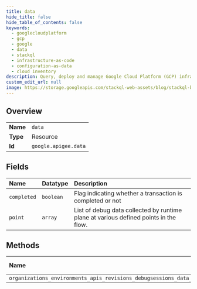 ```yaml
---
title: data
hide_title: false
hide_table_of_contents: false
keywords:
  - googlecloudplatform
  - gcp
  - google
  - data
  - stackql
  - infrastructure-as-code
  - configuration-as-data
  - cloud inventory
description: Query, deploy and manage Google Cloud Platform (GCP) infrastructure and resources using SQL
custom_edit_url: null
image: https://storage.googleapis.com/stackql-web-assets/blog/stackql-blog-post-featured-image.png
---
```

  
    

## Overview
<table><tbody>
<tr><td><b>Name</b></td><td><code>data</code></td></tr>
<tr><td><b>Type</b></td><td>Resource</td></tr>
<tr><td><b>Id</b></td><td><code>google.apigee.data</code></td></tr>
</tbody></table>

## Fields
| Name | Datatype | Description |
|:-----|:---------|:------------|
| `completed` | `boolean` | Flag indicating whether a transaction is completed or not |
| `point` | `array` | List of debug data collected by runtime plane at various defined points in the flow. |
## Methods
| Name | Accessible by | Required Params |
|:-----|:--------------|:----------------|
| `organizations_environments_apis_revisions_debugsessions_data_get` | `SELECT` | `name` |
